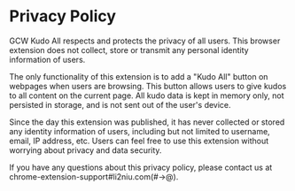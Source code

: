 # Privacy Policy

GCW Kudo All respects and protects the privacy of all users. This browser extension does not collect, store or transmit any personal identity information of users.

The only functionality of this extension is to add a "Kudo All" button on webpages when users are browsing. This button allows users to give kudos to all content on the current page. All kudo data is kept in memory only, not persisted in storage, and is not sent out of the user's device.

Since the day this extension was published, it has never collected or stored any identity information of users, including but not limited to username, email, IP address, etc. Users can feel free to use this extension without worrying about privacy and data security.

If you have any questions about this privacy policy, please contact us at chrome-extension-support#li2niu.com(#->@).
